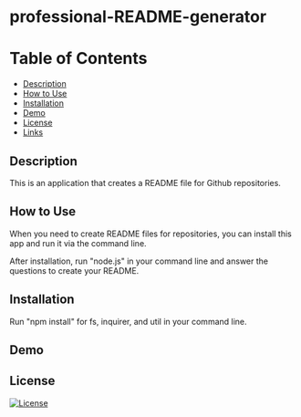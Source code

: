 # professional-README-generator

# Table of Contents
* [Description](#description)
* [How to Use](#use)
* [Installation](#installation)
* [Demo](#demo)
* [License](#license)
* [Links](#links)
        
## Description
This is an application that creates a README file for Github repositories.


## How to Use
When you need to create README files for repositories, you can install this app and run it via the command line.

After installation, run "node.js" in your command line and answer the questions to create your README.


## Installation
Run "npm install" for fs, inquirer, and util in your command line.


## Demo


## License
[![License](https://img.shields.io/badge/license-MIT-pink)](https://shields.io)
